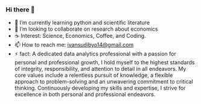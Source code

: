 ### Hi there 👋




- 🌱 I’m currently learning python and scientific literature
- 👯 I’m looking to collaborate on research about economics
- ☕ Interest: Science, Economics, Coffee, and Coding.
- 📫 How to reach me: ivansudibyo14@gmail.com 
- ⚡ fact: A dedicated data analytics professional with a passion for personal and professional growth, I hold myself to the highest standards of integrity, responsibility, and attention to detail in all endeavors. My core values include a relentless pursuit of knowledge, a flexible approach to problem-solving and an unwavering commitment to critical thinking. Continuously developing my skills and expertise, I strive for excellence in both personal and professional endeavors.

